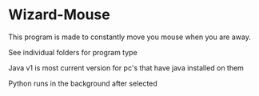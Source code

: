# Wizard-Mouse

This program is made to constantly move you mouse when you are away. 

See individual folders for program type

Java v1 is most current version for pc's that have java installed on them

Python runs in the background after selected

